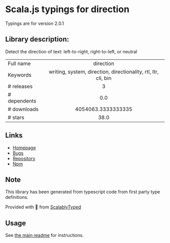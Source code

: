 
# Scala.js typings for direction

Typings are for version 2.0.1

## Library description:
Detect the direction of text: left-to-right, right-to-left, or neutral

|                    |                 |
| ------------------ | :-------------: |
| Full name          | direction |
| Keywords           | writing, system, direction, directionality, rtl, ltr, cli, bin |
| # releases         | 3 |
| # dependents       | 0.0 |
| # downloads        | 4054063.3333333335 |
| # stars            | 38.0 |

## Links
- [Homepage](https://github.com/wooorm/direction#readme)
- [Bugs](https://github.com/wooorm/direction/issues)
- [Repository](https://github.com/wooorm/direction)
- [Npm](https://www.npmjs.com/package/direction)
    


## Note
This library has been generated from typescript code from first party type definitions.

Provided with :purple_heart: from [ScalablyTyped](https://github.com/oyvindberg/ScalablyTyped)

## Usage
See [the main readme](../../readme.md) for instructions.


